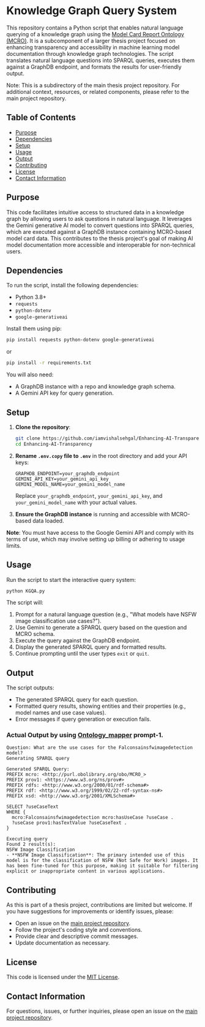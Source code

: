 # Knowledge Graph Query System

This repository contains a Python script that enables natural language querying of a knowledge graph using the [Model Card Report Ontology (MCRO)](https://github.com/UTHealth-Ontology/MCRO). It is a subcomponent of a larger thesis project focused on enhancing transparency and accessibility in machine learning model documentation through knowledge graph technologies. The script translates natural language questions into SPARQL queries, executes them against a GraphDB endpoint, and formats the results for user-friendly output.

Note: This is a subdirectory of the main thesis project repository. For additional context, resources, or related components, please refer to the main project repository.

## Table of Contents

- [Purpose](#purpose)
- [Dependencies](#dependencies)
- [Setup](#setup)
- [Usage](#usage)
- [Output](#output)
- [Contributing](#contributing)
- [License](#license)
- [Contact Information](#contact-information)

## Purpose

This code facilitates intuitive access to structured data in a knowledge graph by allowing users to ask questions in natural language. It leverages the Gemini generative AI model to convert questions into SPARQL queries, which are executed against a GraphDB instance containing MCRO-based model card data. This contributes to the thesis project's goal of making AI model documentation more accessible and interoperable for non-technical users.

## Dependencies

To run the script, install the following dependencies:

- Python 3.8+
- `requests`
- `python-dotenv`
- `google-generativeai`

Install them using pip:

```bash
pip install requests python-dotenv google-generativeai
```

or

```bash
pip install -r requirements.txt
```

You will also need:
- A GraphDB instance with a repo and knowledge graph schema.
- A Gemini API key for query generation.

## Setup

1. **Clone the repository**:

   ```bash
   git clone https://github.com/iamvishalsehgal/Enhancing-AI-Transparency.git
   cd Enhancing-AI-Transparency
   ```

2. **Rename `.env.copy` file to `.env`** in the root directory and add your API keys:

   ```
   GRAPHDB_ENDPOINT=your_graphdb_endpoint
   GEMINI_API_KEY=your_gemini_api_key
   GEMINI_MODEL_NAME=your_gemini_model_name
   ```

   Replace `your_graphdb_endpoint`, `your_gemini_api_key`, and `your_gemini_model_name` with your actual values.

3. **Ensure the GraphDB instance** is running and accessible with MCRO-based data loaded.

**Note**: You must have access to the Google Gemini API and comply with its terms of use, which may involve setting up billing or adhering to usage limits.

## Usage

Run the script to start the interactive query system:

```bash
python KGQA.py
```

The script will:
1. Prompt for a natural language question (e.g., "What models have NSFW image classification use cases?").
2. Use Gemini to generate a SPARQL query based on the question and MCRO schema.
3. Execute the query against the GraphDB endpoint.
4. Display the generated SPARQL query and formatted results.
5. Continue prompting until the user types `exit` or `quit`.

## Output

The script outputs:
- The generated SPARQL query for each question.
- Formatted query results, showing entities and their properties (e.g., model names and use case values).
- Error messages if query generation or execution fails.

### Actual Output by using [Ontology_mapper](Ontology_mapper) prompt-1.

```
Question: What are the use cases for the Falconsainsfwimagedetection model?
Generating SPARQL query

Generated SPARQL Query:
PREFIX mcro: <http://purl.obolibrary.org/obo/MCRO_>
PREFIX prov1: <https://www.w3.org/ns/prov#>
PREFIX rdfs: <http://www.w3.org/2000/01/rdf-schema#>
PREFIX rdf: <http://www.w3.org/1999/02/22-rdf-syntax-ns#>
PREFIX xsd: <http://www.w3.org/2001/XMLSchema#>

SELECT ?useCaseText
WHERE {
  mcro:Falconsainsfwimagedetection mcro:hasUseCase ?useCase .
  ?useCase prov1:hasTextValue ?useCaseText .
}

Executing query
Found 2 result(s):
NSFW Image Classification
- **NSFW Image Classification**: The primary intended use of this model is for the classification of NSFW (Not Safe for Work) images. It has been fine-tuned for this purpose, making it suitable for filtering explicit or inappropriate content in various applications.

```

## Contributing

As this is part of a thesis project, contributions are limited but welcome. If you have suggestions for improvements or identify issues, please:
- Open an issue on the [main project repository](https://github.com/iamvishalsehgal/Enhancing-AI-Transparency/issues).
- Follow the project's coding style and conventions.
- Provide clear and descriptive commit messages.
- Update documentation as necessary.

## License

This code is licensed under the [MIT License](license).

## Contact Information

For questions, issues, or further inquiries, please open an issue on the [main project repository](https://github.com/iamvishalsehgal/Enhancing-AI-Transparency/issues).